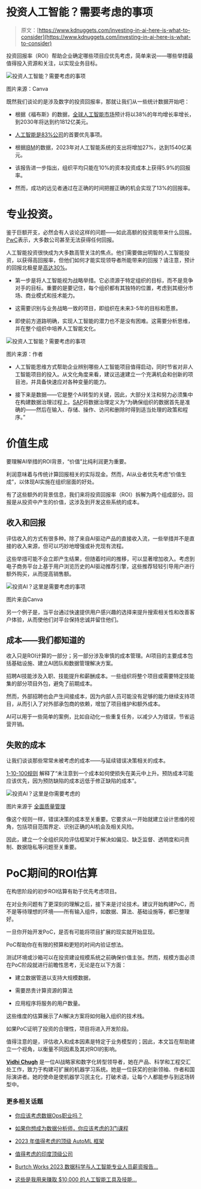 # 投资人工智能？需要考虑的事项

> 原文：[https://www.kdnuggets.com/investing-in-ai-here-is-what-to-consider](https://www.kdnuggets.com/investing-in-ai-here-is-what-to-consider)

投资回报率（ROI）帮助企业确定哪些项目应优先考虑，简单来说——哪些举措最值得投入资源和关注，以实现业务目标。

![投资人工智能？需要考虑的事项](../Images/3308ef60b871f2220d291167fb7194fb.png)

图片来源：Canva

既然我们谈论的是涉及数字的投资回报率，那就让我们从一些统计数据开始吧：

+   根据《福布斯》的数据，[全球人工智能市场](https://www.forbes.com/advisor/in/business/ai-statistics/)预计将以38%的年均增长率增长，到2030年将达到约1812亿美元。

+   [人工智能是83%公司](https://explodingtopics.com/blog/ai-statistics)的首要优先事项。

+   根据[IBM](https://www.ibm.com/thought-leadership/institute-business-value/en-us/report/ai-capabilities)的数据，2023年对人工智能系统的支出将增加27%，达到1540亿美元。

+   该报告进一步指出，组织平均只能在10%的资本投资成本上获得5.9%的回报率。

+   然而，成功的远见者通过在正确的时间把握正确的机会实现了13%的回报率。

# 专业投资。

鉴于巨额开支，必然会有人谈论这样的问题——如此高额的投资能带来什么回报。[PwC](https://www.pwc.com/us/en/tech-effect/ai-analytics/artificial-intelligence-roi.html)表示，大多数公司甚至无法获得任何回报。

人工智能投资很快成为大多数高管关注的焦点。他们需要做出明智的人工智能投资，以获得高回报率，但他们如何才能实现领导者所能带来的回报？请注意，预计的回报北极星是[高达30%](https://nexocode.com/blog/posts/the-roi-of-ai/)。

+   第一步是将人工智能视为战略举措。它必须源于特定组织的目标，而不是竞争对手的目标。重要的是要记住，每个组织都有其独特的位置，考虑到其细分市场、商业模式和技术能力。

+   这需要识别与业务战略一致的项目，即组织在未来3-5年的目标和愿景。

+   即使前方道路明确，实现人工智能的潜力也不是没有困难。这需要分析思维，并在整个组织中培养人工智能文化。

![投资人工智能？需要考虑的事项](../Images/4f61754fa57f6a11acfb82475c3bb76b.png)

图片来源：作者

+   人工智能思维方式帮助企业辨别哪些人工智能项目值得启动，同时节省对非人工智能项目的投入。从文化角度来看，建议迅速建立一个充满机会和创新的项目池，并具备快速应对各种变量的能力。

+   接下来是数据——它是整个AI转型的关键，因此，大部分关注和努力必须集中在构建数据治理过程上。[SAP](https://www.sap.com/india/products/technology-platform/master-data-governance/what-is-data-governance.html)将数据治理定义为“为确保组织的数据首先是准确的——然后在输入、存储、操作、访问和删除时得到适当处理的政策和程序。”

# 价值生成

要理解AI举措的ROI背景，“价值”比纯利润更为重要。

利润意味着与传统计算回报相关的实际现金。然而，AI从业者优先考虑“价值生成”，以体现AI实施在组织层面的好处。

有了这些额外的背景信息，我们来将投资回报率（ROI）拆解为两个组成部分。回报是从投资中产生的价值，这涉及到开发这些系统的成本。

## 收入和回报

评估收入的方式有很多种。除了来自AI驱动产品的直接收入流，一些举措并不是直接的收入来源，但可以巧妙地增强或补充现有流程。

这些举措可能不会立即产生结果，但随着时间的推移，可以显著增加收入。考虑到电子商务平台上基于用户浏览历史的AI驱动推荐引擎，这些推荐轻轻引导用户进行额外购买，从而提高销售额。

![投资AI？这里是需要考虑的事项](../Images/d5180b3daa916f2dd0d1f47c99662e7f.png)

图片来自Canva

另一个例子是，当平台通过快速提供用户感兴趣的选择来提升搜索相关性和改善客户体验，从而使他们对平台保持忠诚并留住他们。

## 成本——我们都知道的

收入只是ROI计算的一部分；另一部分涉及审慎的成本管理。AI项目的主要成本包括基础设施、建立AI团队和数据管理解决方案。

招聘AI技能涉及入职、技能提升和薪酬成本。一些组织将整个项目或需要特定技能集的部分项目外包，避免了前期成本。

然而，外部招聘也会产生间接成本，因为内部人员可能没有足够的能力继续支持项目，从而引入了对外部承包商的依赖，增加了项目维护和额外成本。

AI可以用于一些简单的案例，比如自动化一些重复任务，以减少人为错误，节省运营开销。

## 失败的成本

让我们谈谈那些常常未被考虑的成本——与延续错误决策相关的成本。

[1-10-100规则](https://totalqualitymanagement.wordpress.com/2009/02/25/what-is-1-10-100-rule/) 解释了“未注意到一个成本如何使损失在美元中上升。预防成本可能应该优先，因为预防缺陷的成本远低于修正缺陷的成本”。

![投资AI？这里是你需要考虑的](../Images/cad2fc56a5371036909b0afcc36f7e34.png)

图片来源于 [全面质量管理](https://totalqualitymanagement.wordpress.com/2009/02/25/what-is-1-10-100-rule/)

像这个规则一样，错误决策的成本至关重要。它要求从一开始就建立设计思维的视角，包括项目范围界定、识别正确的AI机会及相关风险。

因此，建立一个全组织风险评估框架对于解决如偏见、缺乏监督、透明度和问责制、数据隐私等问题至关重要。

# PoC期间的ROI估算

在构思阶段的初步ROI估算有助于优先考虑项目。

在对业务问题有了更深刻的理解之后，接下来是讨论技术。建议开始构建PoC，而不是等待理想的环境——所有输入组件，如数据、算法、基础设施等，都已整理好。

一旦你开始开发PoC，是否有可能将项目扩展的现实就开始显现。

PoC帮助你在有限的预算和更短的时间内验证想法。

测试环境或沙箱可以在投资建设规模系统之前确保价值主张。然而，规模方面必须在PoC阶段就进行前瞻性思考，无论是在以下方面：

+   建立数据管道以支持大规模数据，

+   需要昂贵计算资源的算法

+   应用程序将服务的用户数量。

这些维度的估算展示了AI解决方案将如何融入组织的技术栈。

如果PoC证明了投资的合理性，项目将进入开发阶段。

值得注意的是，评估收入和成本因素是特定于业务模型的；因此，本文旨在帮助建立一个视角，以衡量不同因素及其对ROI的影响。

**[Vidhi Chugh](https://vidhi-chugh.medium.com/)** 是一位AI战略家和数字化转型领导者，她在产品、科学和工程交汇处工作，致力于构建可扩展的机器学习系统。她是一位获奖的创新领袖、作者和国际演讲者。她的使命是使机器学习民主化，打破术语，让每个人都能参与到这场转型中。

### 更多相关话题

+   [你应该考虑数据Ops职业吗？](https://www.kdnuggets.com/2023/05/consider-dataops-career.html)

+   [如果你想成为数据分析师，你应该考虑的3门课程](https://www.kdnuggets.com/3-courses-you-should-consider-if-you-want-to-become-a-data-analyst)

+   [2023 年值得考虑的顶级 AutoML 框架](https://www.kdnuggets.com/2023/05/best-automl-frameworks-2023.html)

+   [值得考虑的印度顶级公司](https://www.kdnuggets.com/top-companies-in-india-to-consider-for-employment)

+   [Burtch Works 2023 数据科学与人工智能专业人员薪资报告…](https://www.kdnuggets.com/2023/08/burtch-works-2023-data-science-ai-professionals-salary-report.html)

+   [这些是我用来赚取 $10,000 的人工智能工具及技能…](https://www.kdnuggets.com/2023/07/ai-tools-along-skills-make-10000-monthly-bs.html)
